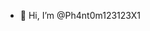 - 👋 Hi, I’m @Ph4nt0m123123X1

<!---
Ph4nt0m123123X1/Ph4nt0m123123X1 is a ✨ special ✨ repository because its `README.md` (this file) appears on your GitHub profile.
